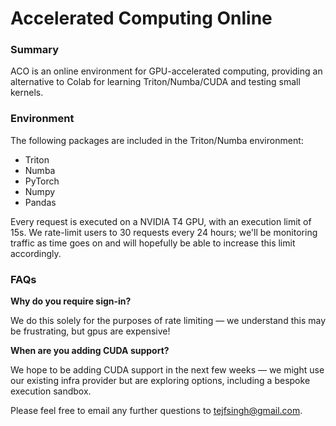 # Accelerated Computing Online

### Summary
ACO is an online environment for GPU-accelerated computing, providing an alternative to Colab for learning Triton/Numba/CUDA and testing small kernels.

### Environment
The following packages are included in the Triton/Numba environment:
- Triton
- Numba
- PyTorch
- Numpy
- Pandas

Every request is executed on a NVIDIA T4 GPU, with an execution limit of 15s. We rate-limit users to 30 requests every 24 hours; we'll be monitoring traffic as time goes on and will hopefully be able to increase this limit accordingly.

### FAQs

**Why do you require sign-in?**

We do this solely for the purposes of rate limiting — we understand this may be frustrating, but gpus are expensive!

**When are you adding CUDA support?**

We hope to be adding CUDA support in the next few weeks — we might use our existing infra provider but are exploring options, including a bespoke execution sandbox.

Please feel free to email any further questions to tejfsingh@gmail.com.